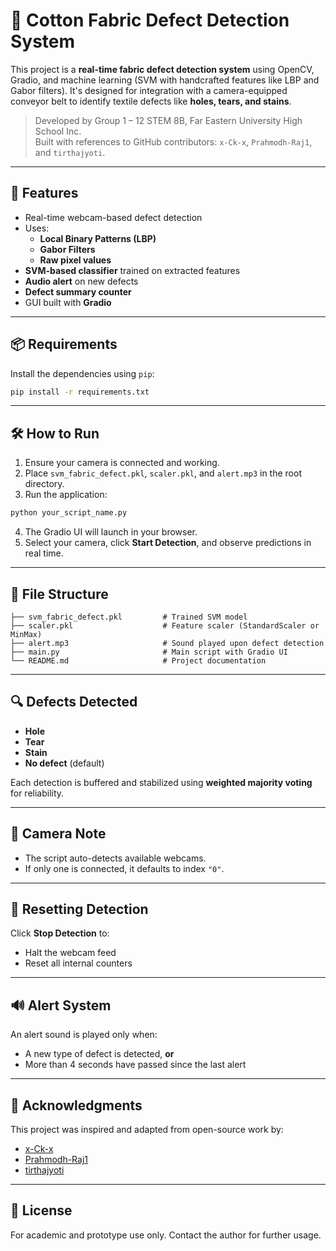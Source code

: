 # 🧵 Cotton Fabric Defect Detection System

This project is a **real-time fabric defect detection system** using OpenCV, Gradio, and machine learning (SVM with handcrafted features like LBP and Gabor filters). It's designed for integration with a camera-equipped conveyor belt to identify textile defects like **holes, tears, and stains**.

> Developed by Group 1 – 12 STEM 8B, Far Eastern University High School Inc.  
> Built with references to GitHub contributors: `x-Ck-x`, `Prahmodh-Raj1`, and `tirthajyoti`.

---

## 🚀 Features

- Real-time webcam-based defect detection
- Uses:
  - **Local Binary Patterns (LBP)**
  - **Gabor Filters**
  - **Raw pixel values**
- **SVM-based classifier** trained on extracted features
- **Audio alert** on new defects
- **Defect summary counter**
- GUI built with **Gradio**

---

## 📦 Requirements

Install the dependencies using `pip`:

```bash
pip install -r requirements.txt
```

---

## 🛠️ How to Run

1. Ensure your camera is connected and working.
2. Place `svm_fabric_defect.pkl`, `scaler.pkl`, and `alert.mp3` in the root directory.
3. Run the application:

```bash
python your_script_name.py
```

4. The Gradio UI will launch in your browser.
5. Select your camera, click **Start Detection**, and observe predictions in real time.

---

## 📂 File Structure

```plaintext
├── svm_fabric_defect.pkl         # Trained SVM model
├── scaler.pkl                    # Feature scaler (StandardScaler or MinMax)
├── alert.mp3                     # Sound played upon defect detection
├── main.py                       # Main script with Gradio UI
└── README.md                     # Project documentation
```

---

## 🔍 Defects Detected

- **Hole**
- **Tear**
- **Stain**
- **No defect** (default)

Each detection is buffered and stabilized using **weighted majority voting** for reliability.

---

## 📸 Camera Note

- The script auto-detects available webcams.
- If only one is connected, it defaults to index `"0"`.

---

## 🧹 Resetting Detection

Click **Stop Detection** to:
- Halt the webcam feed
- Reset all internal counters

---

## 🔊 Alert System

An alert sound is played only when:
- A new type of defect is detected, **or**
- More than 4 seconds have passed since the last alert

---

## 🙏 Acknowledgments

This project was inspired and adapted from open-source work by:
- [x-Ck-x](https://github.com/x-Ck-x)
- [Prahmodh-Raj1](https://github.com/Prahmodh-Raj1)
- [tirthajyoti](https://github.com/tirthajyoti)

---

## 📄 License

For academic and prototype use only. Contact the author for further usage.
